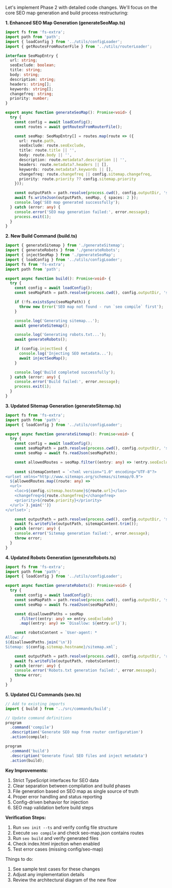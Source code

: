 Let's implement Phase 2 with detailed code changes. We'll focus on the core SEO map generation and build process restructuring:

**1. Enhanced SEO Map Generation (generateSeoMap.ts)**
```typescript
import fs from 'fs-extra';
import path from 'path';
import { loadConfig } from '../utils/configLoader';
import { getRoutesFromRouterFile } from '../utils/routerLoader';

interface SeoMapEntry {
  url: string;
  seoExclude: boolean;
  title: string;
  body: string;
  description: string;
  headers: string[];
  keywords: string[];
  changefreq: string;
  priority: number;
}

export async function generateSeoMap(): Promise<void> {
  try {
    const config = await loadConfig();
    const routes = await getRoutesFromRouterFile();

    const seoMap: SeoMapEntry[] = routes.map(route => ({
      url: route.path,
      seoExclude: route.seoExclude,
      title: route.title || '',
      body: route.body || '',
      description: route.metadata?.description || '',
      headers: route.metadata?.headers || [],
      keywords: route.metadata?.keywords || [],
      changefreq: route.changefreq || config.sitemap.changefreq,
      priority: route.priority ?? config.sitemap.priority
    }));

    const outputPath = path.resolve(process.cwd(), config.outputDir, 'seo-map.json');
    await fs.writeJson(outputPath, seoMap, { spaces: 2 });
    console.log('SEO map generated successfully');
  } catch (error: any) {
    console.error('SEO map generation failed:', error.message);
    process.exit(1);
  }
}
```

**2. New Build Command (build.ts)**
```typescript
import { generateSitemap } from './generateSitemap';
import { generateRobots } from './generateRobots';
import { injectSeoMap } from './generateSeoMap';
import { loadConfig } from '../utils/configLoader';
import fs from 'fs-extra';
import path from 'path';

export async function build(): Promise<void> {
  try {
    const config = await loadConfig();
    const seoMapPath = path.resolve(process.cwd(), config.outputDir, 'seo-map.json');

    if (!fs.existsSync(seoMapPath)) {
      throw new Error('SEO map not found - run `seo compile` first');
    }

    console.log('Generating sitemap...');
    await generateSitemap();

    console.log('Generating robots.txt...');
    await generateRobots();

    if (config.injectSeo) {
      console.log('Injecting SEO metadata...');
      await injectSeoMap();
    }

    console.log('Build completed successfully');
  } catch (error: any) {
    console.error('Build failed:', error.message);
    process.exit(1);
  }
}
```

**3. Updated Sitemap Generation (generateSitemap.ts)**
```typescript
import fs from 'fs-extra';
import path from 'path';
import { loadConfig } from '../utils/configLoader';

export async function generateSitemap(): Promise<void> {
  try {
    const config = await loadConfig();
    const seoMapPath = path.resolve(process.cwd(), config.outputDir, 'seo-map.json');
    const seoMap = await fs.readJson(seoMapPath);

    const allowedRoutes = seoMap.filter((entry: any) => !entry.seoExclude);
    
    const sitemapContent = `<?xml version="1.0" encoding="UTF-8"?>
<urlset xmlns="http://www.sitemaps.org/schemas/sitemap/0.9">
  ${allowedRoutes.map((route: any) => `
  <url>
    <loc>${config.sitemap.hostname}${route.url}</loc>
    <changefreq>${route.changefreq}</changefreq>
    <priority>${route.priority}</priority>
  </url>`).join('')}
</urlset>`;

    const outputPath = path.resolve(process.cwd(), config.outputDir, 'sitemap.xml');
    await fs.writeFile(outputPath, sitemapContent.trim());
  } catch (error: any) {
    console.error('Sitemap generation failed:', error.message);
    throw error;
  }
}
```

**4. Updated Robots Generation (generateRobots.ts)**
```typescript
import fs from 'fs-extra';
import path from 'path';
import { loadConfig } from '../utils/configLoader';

export async function generateRobots(): Promise<void> {
  try {
    const config = await loadConfig();
    const seoMapPath = path.resolve(process.cwd(), config.outputDir, 'seo-map.json');
    const seoMap = await fs.readJson(seoMapPath);

    const disallowedPaths = seoMap
      .filter((entry: any) => entry.seoExclude)
      .map((entry: any) => `Disallow: ${entry.url}`);

    const robotsContent = `User-agent: *
Allow: /
${disallowedPaths.join('\n')}
Sitemap: ${config.sitemap.hostname}/sitemap.xml`;

    const outputPath = path.resolve(process.cwd(), config.outputDir, 'robots.txt');
    await fs.writeFile(outputPath, robotsContent);
  } catch (error: any) {
    console.error('Robots.txt generation failed:', error.message);
    throw error;
  }
}
```

**5. Updated CLI Commands (seo.ts)**
```typescript
// Add to existing imports
import { build } from '../src/commands/build';

// Update command definitions
program
  .command('compile')
  .description('Generate SEO map from router configuration')
  .action(compile);

program
  .command('build')
  .description('Generate final SEO files and inject metadata')
  .action(build);
```

**Key Improvements:**
1. Strict TypeScript interfaces for SEO data
2. Clear separation between compilation and build phases
3. File generation based on SEO map as single source of truth
4. Proper error handling and status reporting
5. Config-driven behavior for injection
6. SEO map validation before build steps

**Verification Steps:**
1. Run `seo init --ts` and verify config file structure
2. Execute `seo compile` and check seo-map.json contains routes
3. Run `seo build` and verify generated files
4. Check index.html injection when enabled
5. Test error cases (missing config/seo-map)

Things to do:
1. See sample test cases for these changes
2. Adjust any implementation details
3. Review the architectural diagram of the new flow